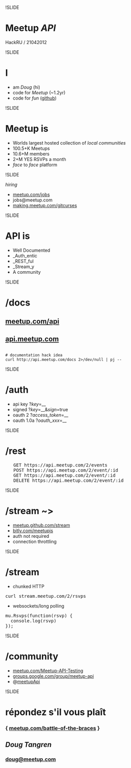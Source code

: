 !SLIDE

# Meetup _API_
HackRU / 21042012

!SLIDE
<div id="me">
<h1>I</h1>
<ul>
<li>am <em>Doug</em> (hi)</li>
<li>code for <em>Meetup</em> (~1.2yr)</li>
<li>code for <em>fun</em> (<a href="http://github.com/softprops">github</a>)</li>
</ul>
</div>

!SLIDE

# Meetup is

* Worlds largest hosted collection of
 _local communities_
* 100.5+K Meetups
* 10.6+M members
* 2+M YES RSVPs a month
* _face_ to _face_ platform

!SLIDE

<div id="hiring">
<em>hiring</em>
<ul>
<li><a href="http://meetup.com/jobs">meetup.com/jobs</a></li>
<li>jobs@meetup.com</li>
<li><a href="making.meetup.com/gitCurses">making.meetup.com/gitcurses</a></li>
</div>

!SLIDE

# API is

* Well Documented
* _Auth_entic
* _REST_ful
* _Stream_y
* A community

!SLIDE

# /docs

## [meetup.com/api](http://www.meetup.com/api/)

## [api.meetup.com](http://api.meetup.com)

<pre><code>
# documentation hack idea
curl http://api.meetup.com/docs 2>/dev/null | pj --
</code></pre>

!SLIDE

# /auth

* api key ?*key*=__
* signed ?*key*=__&*sign*=true
* oauth 2 ?*access_token*=__
* oauth 1.0a ?*oauth_xxx*=__

!SLIDE

# /rest

<pre>
   GET https://api.meetup.com/2/events
   POST https://api.meetup.com/2/event/:id
   GET https://api.meetup.com/2/event/:id
   DELETE https://api.meetup.com/2/event/:id 
</pre>

!SLIDE

# /stream ~>

* [meetup.github.com/stream](http://meetup.github.com/stream/)
* [bitly.com/meetupjs](https://bitly.com/meetupjs)
* auth not required
* connection throttling

!SLIDE
# /stream

* chunked HTTP
<pre>
curl stream.meetup.com/2/rsvps
</pre>

* websockets/long polling
<pre>
mu.Rsvps(function(rsvp) {
&nbsp;&nbsp;console.log(rsvp)
});
</pre>

!SLIDE

# /community

* [meetup.com/Meetup-API-Testing](http://www.meetup.com/Meetup-API-Testing/)
* [groups.google.com/group/meetup-api](https://groups.google.com/group/meetup-api/)
* @[meetupApi](http://twitter.com/meetupapi)

!SLIDE

# répondez s'il vous plaît
### { [meetup.com/battle-of-the-braces](http://meetup.com/battle-of-the-braces) }
## _Doug Tangren_
### doug@meetup.com
